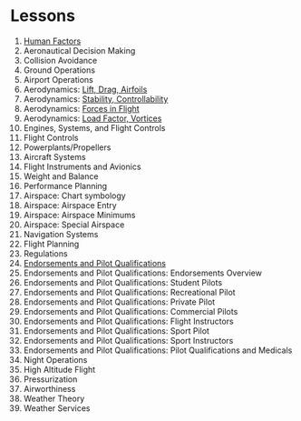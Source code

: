 # Lessons

1. [Human Factors](/docs/lesson-plans/01-human-factors)
2. Aeronautical Decision Making
3. Collision Avoidance
4. Ground Operations
5. Airport Operations
6. Aerodynamics: [Lift, Drag, Airfoils](/docs/lesson-plans/aerodynamics/lift-drag)
7. Aerodynamics: [Stability, Controllability](/docs/lesson-plans/aerodynamics/stability)
8. Aerodynamics: [Forces in Flight](/docs/lesson-plans/aerodynamics/forces)
9. Aerodynamics: [Load Factor, Vortices](/docs/lesson-plans/aerodynamics/load-factor)
10. Engines, Systems, and Flight Controls
11. Flight Controls
12. Powerplants/Propellers
13. Aircraft Systems
14. Flight Instruments and Avionics
15. Weight and Balance
16. Performance Planning
17. Airspace: Chart symbology
18. Airspace: Airspace Entry
19. Airspace: Airspace Minimums
20. Airspace: Special Airspace
21. Navigation Systems
22. Flight Planning
23. Regulations
24. [Endorsements and Pilot Qualifications](/docs/lesson-plans/endorsements-logbooks)
25. Endorsements and Pilot Qualifications: Endorsements Overview
26. Endorsements and Pilot Qualifications: Student Pilots
27. Endorsements and Pilot Qualifications: Recreational Pilot
28. Endorsements and Pilot Qualifications: Private Pilot
29. Endorsements and Pilot Qualifications: Commercial Pilots
30. Endorsements and Pilot Qualifications: Flight Instructors
31. Endorsements and Pilot Qualifications: Sport Pilot
32. Endorsements and Pilot Qualifications: Sport Instructors
33. Endorsements and Pilot Qualifications: Pilot Qualifications and Medicals
34. Night Operations
35. High Altitude Flight
36. Pressurization
37. Airworthiness
38. Weather Theory
39. Weather Services
